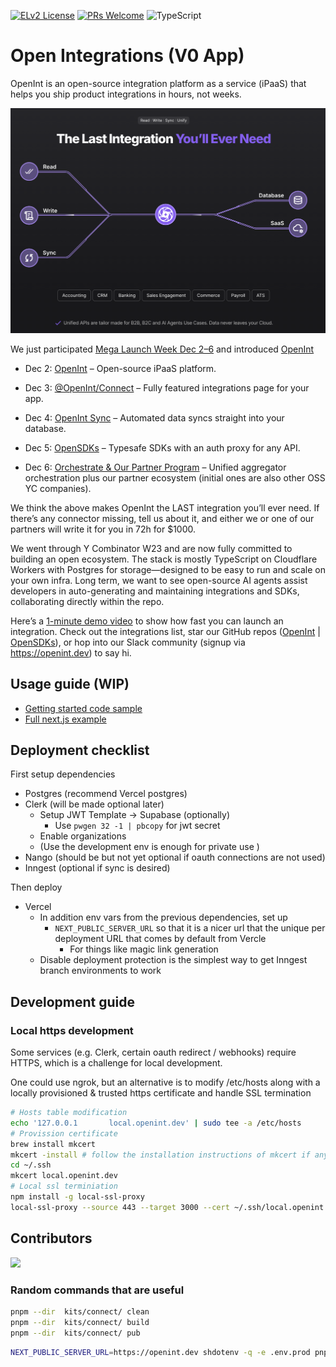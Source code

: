 [![ELv2 License](https://img.shields.io/badge/license-ELv2-green)](https://www.elastic.co/licensing/elastic-license)
[![PRs Welcome](https://img.shields.io/badge/PRs-welcome-brightgreen.svg)](https://makeapullrequest.com)
![TypeScript](https://img.shields.io/badge/language-TypeScript-blue)

# Open Integrations (V0 App)

OpenInt is an open-source integration platform as a service (iPaaS) that helps you ship product integrations in hours, not weeks.

<img src="./docs/images/banner.png"/>

We just participated [Mega Launch Week Dec 2–6](https://launchweek.dev/lw/MEGA) and introduced [OpenInt](https://openint.dev/launch-week)

- Dec 2: [OpenInt](https://openint.dev/launch-week/introducing-openint/) – Open-source iPaaS platform.

- Dec 3: [@OpenInt/Connect](https://openint.dev/launch-week/introducing-openint-connect/) – Fully featured integrations page for your app.

- Dec 4: [OpenInt Sync](https://openint.dev/launch-week/openint-sync-simplify-data-synchronization/) – Automated data syncs straight into your database.

- Dec 5: [OpenSDKs](https://openint.dev/launch-week/introducing-opensdks/) – Typesafe SDKs with an auth proxy for any API.

- Dec 6: [Orchestrate & Our Partner Program](https://openint.dev/launch-week/introducing-orchestrate-and-partner-program/) – Unified aggregator orchestration plus our partner ecosystem (initial ones are also other OSS YC companies).

We think the above makes OpenInt the LAST integration you’ll ever need. If there’s any connector missing, tell us about it, and either we or one of our partners will write it for you in 72h for $1000.

We went through Y Combinator W23 and are now fully committed to building an open ecosystem. The stack is mostly TypeScript on Cloudflare Workers with Postgres for storage—designed to be easy to run and scale on your own infra. Long term, we want to see open-source AI agents assist developers in auto-generating and maintaining integrations and SDKs, collaborating directly within the repo.

Here’s a [1-minute demo video](https://www.youtube.com/watch?v=FpG7otZZhRw) to show how fast you can launch an integration. Check out the integrations list, star our GitHub repos ([OpenInt](https://github.com/openintegrations/openint) | [OpenSDKs](https://github.com/openintegrations/openSDKs)), or hop into our Slack community (signup via https://openint.dev) to say hi.

## Usage guide (WIP)

- [Getting started code sample](./docs/samples/getting-started.ts)
- [Full next.js example](https://github.com/openintegrations/examples)

## Deployment checklist

First setup dependencies

- Postgres (recommend Vercel postgres)
- Clerk (will be made optional later)
  - Setup JWT Template -> Supabase (optionally)
    - Use `pwgen 32 -1 | pbcopy` for jwt secret
  - Enable organizations
  - (Use the development env is enough for private use )
- Nango (should be but not yet optional if oauth connections are not used)
- Inngest (optional if sync is desired)

Then deploy

- Vercel
  - In addition env vars from the previous dependencies, set up
    - `NEXT_PUBLIC_SERVER_URL` so that it is a nicer url that the unique per deployment URL that comes by default from Vercle
      - For things like magic link generation
  - Disable deployment protection is the simplest way to get Inngest branch environments to work

## Development guide

### Local https development

Some services (e.g. Clerk, certain oauth redirect / webhooks) require HTTPS, which is a challenge for local development.

One could use ngrok, but an alternative is to modify /etc/hosts along with a locally provisioned & trusted https certificate and handle SSL termination

```sh
# Hosts table modification
echo '127.0.0.1       local.openint.dev' | sudo tee -a /etc/hosts
# Provission certificate
brew install mkcert
mkcert -install # follow the installation instructions of mkcert if any
cd ~/.ssh
mkcert local.openint.dev
# Local ssl terminiation
npm install -g local-ssl-proxy
local-ssl-proxy --source 443 --target 3000 --cert ~/.ssh/local.openint.dev.pem --key ~/.ssh/local.openint.dev-key.pem
```

## Contributors

<img src="https://contributors-img.web.app/image?repo=openintegrations/openint"/>

### Random commands that are useful

```bash
pnpm --dir  kits/connect/ clean
pnpm --dir  kits/connect/ build
pnpm --dir  kits/connect/ pub
```

```bash
NEXT_PUBLIC_SERVER_URL=https://openint.dev shdotenv -q -e .env.prod pnpm --dir ./kits/sdk gen
```

